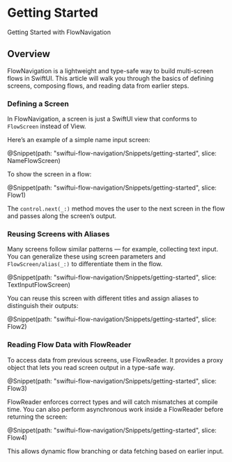 # Getting Started

Getting Started with FlowNavigation

## Overview

FlowNavigation is a lightweight and type-safe way to build multi-screen flows in SwiftUI. 
This article will walk you through the basics of defining screens, composing flows, and reading data from earlier steps.

### Defining a Screen

In FlowNavigation, a screen is just a SwiftUI view that conforms to ``FlowScreen`` instead of View.

Here’s an example of a simple name input screen:

@Snippet(path: "swiftui-flow-navigation/Snippets/getting-started", slice: NameFlowScreen)

To show the screen in a flow:

@Snippet(path: "swiftui-flow-navigation/Snippets/getting-started", slice: Flow1)

The `control.next(_:)` method moves the user to the next screen in the flow and passes along the screen’s output.

### Reusing Screens with Aliases

Many screens follow similar patterns — for example, collecting text input. 
You can generalize these using screen parameters and ``FlowScreen/alias(_:)`` to differentiate them in the flow.

@Snippet(path: "swiftui-flow-navigation/Snippets/getting-started", slice: TextInputFlowScreen)

You can reuse this screen with different titles and assign aliases to distinguish their outputs:

@Snippet(path: "swiftui-flow-navigation/Snippets/getting-started", slice: Flow2)

### Reading Flow Data with FlowReader

To access data from previous screens, use FlowReader. 
It provides a proxy object that lets you read screen output in a type-safe way.

@Snippet(path: "swiftui-flow-navigation/Snippets/getting-started", slice: Flow3)

FlowReader enforces correct types and will catch mismatches at compile time.
You can also perform asynchronous work inside a FlowReader before returning the screen:

@Snippet(path: "swiftui-flow-navigation/Snippets/getting-started", slice: Flow4)

This allows dynamic flow branching or data fetching based on earlier input.
